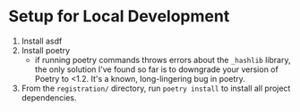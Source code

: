 # Setup for Local Development

1. Install asdf
2. Install poetry
   - if running poetry commands throws errors about the `_hashlib` library, the only solution I've found so far is to downgrade your version of Poetry to <1.2. It's a known, long-lingering bug in poetry.
3. From the `registration/` directory, run `poetry install` to install all project dependencies.